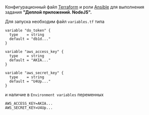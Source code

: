 Конфигурационный файл [Terraform](https://www.terraform.io) и роли [Ansible](https://www.ansible.com) для выполнения задания **"Деплой приложений. NodeJS".**

Для запуска необходим файл `variables.tf` типа
```
variable "do_token" {
  type    = string
  default = "db1d..."
}

variable "aws_access_key" {
  type    = string
  default = "AKIA..."
}

variable "aws_secret_key" {
  type    = string
  default = "U4Up..."
}

```
и наличие в `Environment variables` переменных
```
AWS_ACCESS_KEY=AKIA...
AWS_SECRET_KEY=U4Up...
```
